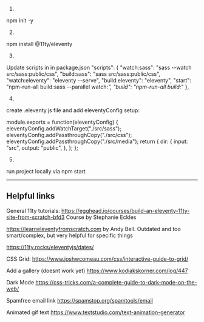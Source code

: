 1.
npm init -y

2.
npm install @11ty/eleventy

3.
Update scripts in in package.json
  "scripts": {
    "watch:sass": "sass --watch src/sass:public/css",
    "build:sass": "sass src/sass:public/css",
    "watch:eleventy": "eleventy --serve",
    "build:eleventy": "eleventy",
    "start": "npm-run-all build:sass --parallel watch:*",
    "build": "npm-run-all build:*"
  },

4.
create .eleventy.js file and add eleventyConfig setup:

  module.exports = function(eleventyConfig) {
    eleventyConfig.addWatchTarget("./src/sass");
    eleventyConfig.addPassthroughCopy("./src/css");
    eleventyConfig.addPassthroughCopy("./src/media");
    return {
      dir: {
        input: "src",
        output: "public",
      },
    };
  };

5.
run project locally via
npm start

----

## Helpful links

General 11ty tutorials:
https://egghead.io/courses/build-an-eleventy-11ty-site-from-scratch-bfd3
Course by Stephanie Eckles

https://learneleventyfromscratch.com
by Andy Bell. Outdated and too smart/complex, but very helpful for specific things


https://11ty.rocks/eleventyjs/dates/

CSS Grid:
https://www.joshwcomeau.com/css/interactive-guide-to-grid/

Add a gallery (doesnt work yet)
https://www.kodiakskorner.com/log/447

Dark Mode
https://css-tricks.com/a-complete-guide-to-dark-mode-on-the-web/

Spamfree email link
https://spamstop.org/spamtools/email

Animated gif text
https://www.textstudio.com/text-animation-generator